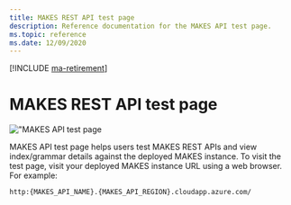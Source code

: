 ```yaml
---
title: MAKES REST API test page
description: Reference documentation for the MAKES API test page.
ms.topic: reference
ms.date: 12/09/2020
---
```

[!INCLUDE [ma-retirement](../includes/ma-retirement.md)]

# MAKES REST API test page

!["MAKES API test page](/media/makes-api-test-page.png)

MAKES API test page helps users test MAKES REST APIs and view index/grammar details against the deployed MAKES instance. To visit the test page, visit your deployed MAKES instance URL using a web browser. For example: 

```http
http:{MAKES_API_NAME}.{MAKES_API_REGION}.cloudapp.azure.com/
```